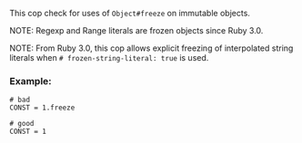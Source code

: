 This cop check for uses of `Object#freeze` on immutable objects.

NOTE: Regexp and Range literals are frozen objects since Ruby 3.0.

NOTE: From Ruby 3.0, this cop allows explicit freezing of interpolated
string literals when `# frozen-string-literal: true` is used.

### Example:
    # bad
    CONST = 1.freeze

    # good
    CONST = 1